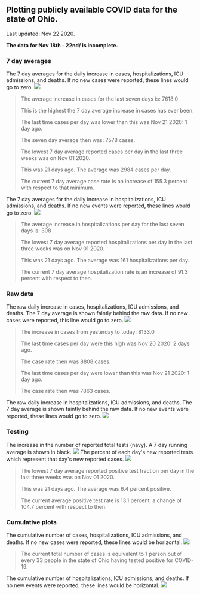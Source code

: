 ## Plotting publicly available COVID data for the state of Ohio. 

Last updated: Nov 22 2020. 

**The data for Nov 18th - 22nd/ is incomplete.**
### 7 day averages
The 7 day averages for the daily increase in cases, hospitalizations, ICU admissions, and deaths. If no new cases were reported, these lines would go to zero.
![](7dayaverage_cases.png)

>The average increase in cases for the last seven days is: 7618.0
>
>This is the highest the 7 day average increase in cases has ever been.
>
>The last time cases per day was lower than this was Nov 21 2020: 1 day ago.
>
>The seven day average then was: 7578 cases.
>
>The lowest 7 day average reported cases per day in the last three weeks was on Nov 01 2020.
>
>This was 21 days ago. The average was 2984 cases per day.
>
>The current 7 day average case rate is an increase of 155.3 percent with respect to that minimum.

The 7 day averages for the daily increase in hospitalizations, ICU admissions, and deaths. If no new events were reported, these lines would go to zero.
![](7dayaverage_hospital.png)

>The average increase in hospitalizations per day for the last seven days is: 308
>
>The lowest 7 day average reported hospitalizations per day in the last three weeks was on Nov 01 2020.
>
>This was 21 days ago. The average was 161 hospitalizations per day.
>
>The current 7 day average hospitalization rate is an increase of 91.3 percent with respect to then.

### Raw data
The raw daily increase in cases, hospitalizations, ICU admissions, and deaths. The 7 day average is shown faintly behind the raw data. If no new cases were reported, this line would go to zero.
![](DailyCases.png)

>The increase in cases from yesterday to today: 8133.0 
>
>The last time cases per day were this high was Nov 20 2020: 2 days ago. 
>
>The case rate then was 8808 cases.
>
>The last time cases per day were lower than this was Nov 21 2020: 1 day ago. 
>
>The case rate then was 7863 cases.

The raw daily increase in hospitalizations, ICU admissions, and deaths. The 7 day average is shown faintly behind the raw data. If no new events were reported, these lines would go to zero.
![](DailyHospitalizations.png)

### Testing

The increase in the number of reported total tests (navy). A 7 day running average is shown in black.
![](DailyTests.png)
The percent of each day's new reported tests which represent that day's new reported cases.
![](percentpositive_tests.png)

>The lowest 7 day average reported positive test fraction per day in the last three weeks was on Nov 01 2020.
>
>This was 21 days ago. The average was 6.4 percent positive. 
>
>The current average positive test rate is 13.1 percent, a change of 104.7 percent with respect to then. 

### Cumulative plots
The cumulative number of cases, hospitalizations, ICU admissions, and deaths. If no new cases were reported, these lines would be horizontal.
![](Cases.png)

>The current total number of cases is equivalent to 1 person out of every 33 people in the state of Ohio having tested positive for COVID-19.

The cumulative number of hospitalizations, ICU admissions, and deaths. If no new events were reported, these lines would be horizontal.
![](Hospitalizations.png)
